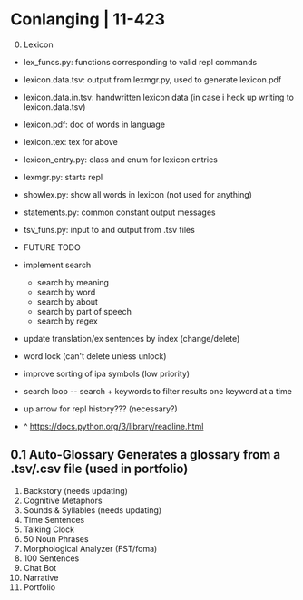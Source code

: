 # Conlanging | 11-423
0. Lexicon

  - lex\_funcs.py: functions corresponding to valid repl commands
  - lexicon.data.tsv: output from lexmgr.py, used to generate lexicon.pdf
  - lexicon.data.in.tsv: handwritten lexicon data (in case i heck up writing to lexicon.data.tsv)
  - lexicon.pdf: doc of words in language
  - lexicon.tex: tex for above
  - lexicon\_entry.py: class and enum for lexicon entries
  - lexmgr.py: starts repl
  - showlex.py: show all words in lexicon (not used for anything)
  - statements.py: common constant output messages
  - tsv\_funs.py: input to and output from .tsv files

- FUTURE TODO
- implement search
    - search by meaning
    - search by word
    - search by about
    - search by part of speech
    - search by regex
- update translation/ex sentences by index (change/delete)
- word lock (can't delete unless unlock)
- improve sorting of ipa symbols (low priority)
- search loop -- search + keywords to filter results one keyword at a time
- up arrow for repl history??? (necessary?)
- ^ https://docs.python.org/3/library/readline.html

0.1 Auto-Glossary
Generates a glossary from a .tsv/.csv file (used in portfolio)
---
1. Backstory (needs updating)
2. Cognitive Metaphors
3. Sounds & Syllables	(needs updating)
4. Time Sentences
5. Talking Clock
6. 50 Noun Phrases
7. Morphological Analyzer (FST/foma)
8. 100 Sentences
9. Chat Bot
10. Narrative
11. Portfolio
